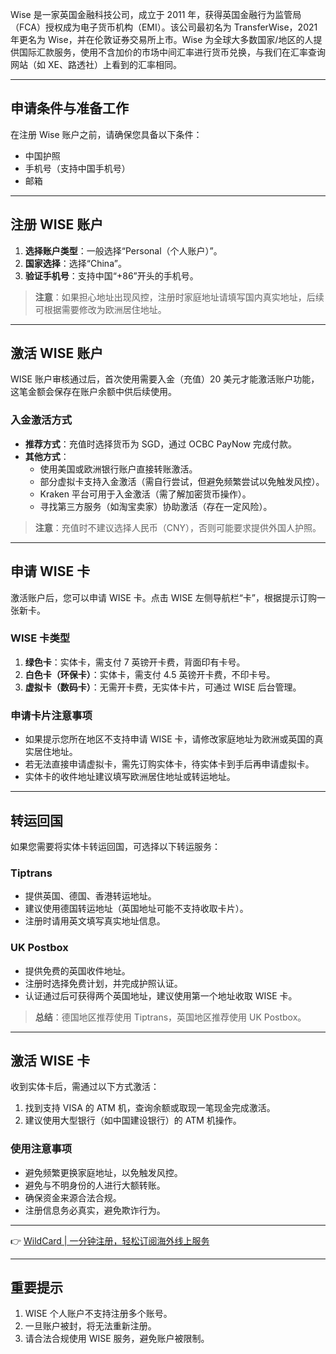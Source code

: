 Wise 是一家英国金融科技公司，成立于 2011 年，获得英国金融行为监管局（FCA）授权成为电子货币机构（EMI）。该公司最初名为 TransferWise，2021 年更名为 Wise，并在伦敦证券交易所上市。Wise 为全球大多数国家/地区的人提供国际汇款服务，使用不含加价的市场中间汇率进行货币兑换，与我们在汇率查询网站（如 XE、路透社）上看到的汇率相同。

---

## 申请条件与准备工作

在注册 Wise 账户之前，请确保您具备以下条件：

- 中国护照
- 手机号（支持中国手机号）
- 邮箱

---

## 注册 WISE 账户

1. **选择账户类型**：一般选择“Personal（个人账户）”。
2. **国家选择**：选择“China”。
3. **验证手机号**：支持中国“+86”开头的手机号。

> **注意**：如果担心地址出现风控，注册时家庭地址请填写国内真实地址，后续可根据需要修改为欧洲居住地址。

---

## 激活 WISE 账户

WISE 账户审核通过后，首次使用需要入金（充值）20 美元才能激活账户功能，这笔金额会保存在账户余额中供后续使用。

### 入金激活方式

- **推荐方式**：充值时选择货币为 SGD，通过 OCBC PayNow 完成付款。
- **其他方式**：
  - 使用美国或欧洲银行账户直接转账激活。
  - 部分虚拟卡支持入金激活（需自行尝试，但避免频繁尝试以免触发风控）。
  - Kraken 平台可用于入金激活（需了解加密货币操作）。
  - 寻找第三方服务（如淘宝卖家）协助激活（存在一定风险）。

> **注意**：充值时不建议选择人民币（CNY），否则可能要求提供外国人护照。

---

## 申请 WISE 卡

激活账户后，您可以申请 WISE 卡。点击 WISE 左侧导航栏“卡”，根据提示订购一张新卡。

### WISE 卡类型

1. **绿色卡**：实体卡，需支付 7 英镑开卡费，背面印有卡号。
2. **白色卡（环保卡）**：实体卡，需支付 4.5 英镑开卡费，不印卡号。
3. **虚拟卡（数码卡）**：无需开卡费，无实体卡片，可通过 WISE 后台管理。

### 申请卡片注意事项

- 如果提示您所在地区不支持申请 WISE 卡，请修改家庭地址为欧洲或英国的真实居住地址。
- 若无法直接申请虚拟卡，需先订购实体卡，待实体卡到手后再申请虚拟卡。
- 实体卡的收件地址建议填写欧洲居住地址或转运地址。

---

## 转运回国

如果您需要将实体卡转运回国，可选择以下转运服务：

### Tiptrans

- 提供英国、德国、香港转运地址。
- 建议使用德国转运地址（英国地址可能不支持收取卡片）。
- 注册时请用英文填写真实地址信息。

### UK Postbox

- 提供免费的英国收件地址。
- 注册时选择免费计划，并完成护照认证。
- 认证通过后可获得两个英国地址，建议使用第一个地址收取 WISE 卡。

> **总结**：德国地区推荐使用 Tiptrans，英国地区推荐使用 UK Postbox。

---

## 激活 WISE 卡

收到实体卡后，需通过以下方式激活：

1. 找到支持 VISA 的 ATM 机，查询余额或取现一笔现金完成激活。
2. 建议使用大型银行（如中国建设银行）的 ATM 机操作。

### 使用注意事项

- 避免频繁更换家庭地址，以免触发风控。
- 避免与不明身份的人进行大额转账。
- 确保资金来源合法合规。
- 注册信息务必真实，避免欺诈行为。

---

👉 [WildCard | 一分钟注册，轻松订阅海外线上服务](https://bit.ly/bewildcard)

---

## 重要提示

1. WISE 个人账户不支持注册多个账号。
2. 一旦账户被封，将无法重新注册。
3. 请合法合规使用 WISE 服务，避免账户被限制。